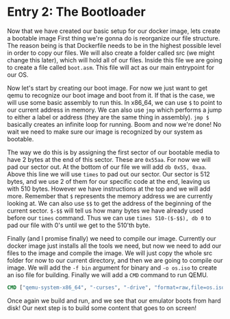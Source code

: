 # Entry 2: The Bootloader
Now that we have created our basic setup for our docker image, lets create a bootable image First thing we're gonna do is reorganize our file structure. The reason being is that Dockerfile needs to be in the highest possible level in order to copy our files. We will also create a folder called src (we might change this later), which will hold all of our files. Inside this file we are going to create a file called `boot.asm`. This file will act as our main entrypoint for our OS.

Now let's start by creating our boot image. For now we just want to get qemu to recognize our boot image and boot from it. If that is the case, we will use some basic assembly to run this. In x86_64, we can use `$` to point to our current address in memory. We can also use `jmp` which performs a jump to either a label or address (they are the same thing in assembly). `jmp $` basically creates an infinite loop for running. Boom and now we're done! No wait we need to make sure our image is recognized by our system as bootable. 

The way we do this is by assigning the first sector of our bootable media to have 2 bytes at the end of this sector. These are `0x55aa`. For now we will pad our sector out. At the bottom of our file we will add `db 0x55, 0xaa`. Above this line we will use `times` to pad out our sector. Our sector is 512 bytes, and we use 2 of them for our specific code at the end, leaving us with 510 bytes. However we have instructions at the top and we will add more. Remember that `$` represents the memory address we are currently looking at. We can also use `$$` to get the address of the beginning of the current sector. `$-$$` will tell us how many bytes we have already used before our `times` command. Thus we can use `times 510-($-$$), db 0` to pad our file with 0's until we get to the 510'th byte. 

Finally (and I promise finally) we need to compile our image. Currently our docker image just installs all the tools we need, but now we need to add our files to the image and compile the image. We will just copy the whole src folder for now to our current directory, and then we are going to compile our image. We will add the `-f bin` argument for binary and `-o os.iso` to create an iso file for building. Finally we will add a `CMD` command to run QEMU. 
```dockerfile
CMD ["qemu-system-x86_64", "-curses", "-drive", "format=raw,file=os.iso"]
```
Once again we build and run, and we see that our emulator boots from hard disk! Our next step is to build some content that goes to on screen!